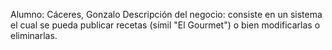 Alumno: Cáceres, Gonzalo
Descripción del negocio: consiste en un sistema el cual se pueda publicar recetas (símil "El Gourmet") o bien modificarlas o eliminarlas. 
